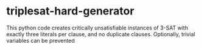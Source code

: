 # triplesat-hard-generator
This python code creates critically unsatisfiable instances of 3-SAT with exactly three literals per clause, and no duplicate clauses.
Optionally, trivial variables can be prevented
